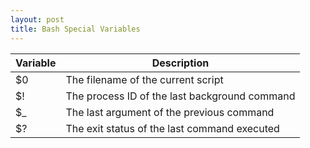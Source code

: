 ```yaml
---
layout: post
title: Bash Special Variables
---
```

|Variable   |Description   |
|---|---|
| $0  |The filename of the current script   |
| $!  | The process ID of the last background command  |
| $_  | The last argument of the previous command  |
| $?  |  The exit status of the last command executed |  
